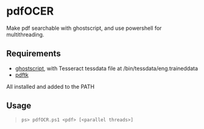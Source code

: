 # pdfOCER

Make pdf searchable with ghostscript, and use powershell for multithreading.

## Requirements

- [ghostscript](https://www.ghostscript.com/), with Tesseract tessdata file at /bin/tessdata/eng.traineddata
- [pdftk](https://www.pdflabs.com/tools/)

All installed and added to the PATH

## Usage

> `ps> pdfOCR.ps1 <pdf> [<parallel threads>]`
